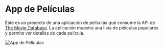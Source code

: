 # App de Películas

Este es un proyecto de una aplicación de películas que consume la API de [The Movie Database](https://www.themoviedb.org/). La aplicación muestra una lista de películas populares y permite ver detalles de cada película.

![App de Películas](./capturas/movie.gif)
